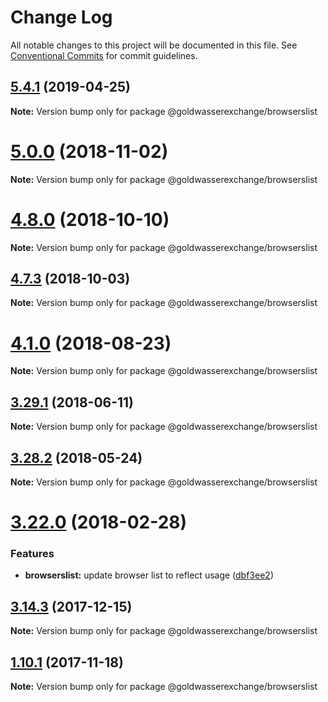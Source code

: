 # Change Log

All notable changes to this project will be documented in this file.
See [Conventional Commits](https://conventionalcommits.org) for commit guidelines.

## [5.4.1](https://github.com/goldwasserexchange/public/compare/v5.4.0...v5.4.1) (2019-04-25)

**Note:** Version bump only for package @goldwasserexchange/browserslist





# [5.0.0](https://github.com/goldwasserexchange/public/compare/v4.12.1...v5.0.0) (2018-11-02)

**Note:** Version bump only for package @goldwasserexchange/browserslist





<a name="4.8.0"></a>
# [4.8.0](https://github.com/goldwasserexchange/public/compare/v4.7.3...v4.8.0) (2018-10-10)

**Note:** Version bump only for package @goldwasserexchange/browserslist





<a name="4.7.3"></a>
## [4.7.3](https://github.com/goldwasserexchange/javascript/tree/master/packages/build-tools/browserslist/compare/v4.7.2...v4.7.3) (2018-10-03)

**Note:** Version bump only for package @goldwasserexchange/browserslist





<a name="4.1.0"></a>
# [4.1.0](https://github.com/goldwasserexchange/javascript/tree/master/packages/build-tools/browserslist/compare/v4.0.2...v4.1.0) (2018-08-23)




**Note:** Version bump only for package @goldwasserexchange/browserslist

<a name="3.29.1"></a>
## [3.29.1](https://github.com/goldwasserexchange/javascript/tree/master/packages/browserslist/compare/v3.29.0...v3.29.1) (2018-06-11)




**Note:** Version bump only for package @goldwasserexchange/browserslist

<a name="3.28.2"></a>
## [3.28.2](https://github.com/goldwasserexchange/javascript/tree/master/packages/browserslist/compare/v3.28.1...v3.28.2) (2018-05-24)




**Note:** Version bump only for package @goldwasserexchange/browserslist

<a name="3.22.0"></a>
# [3.22.0](https://github.com/goldwasserexchange/javascript/tree/master/packages/browserslist/compare/v3.21.13...v3.22.0) (2018-02-28)


### Features

* **browserslist:** update browser list to reflect usage ([dbf3ee2](https://github.com/goldwasserexchange/javascript/tree/master/packages/browserslist/commit/dbf3ee2))




<a name="3.14.3"></a>
## [3.14.3](https://github.com/goldwasserexchange/javascript/tree/master/packages/browserslist/compare/v3.14.2...v3.14.3) (2017-12-15)




**Note:** Version bump only for package @goldwasserexchange/browserslist

<a name="1.10.1"></a>
## [1.10.1](https://github.com/goldwasserexchange/javascript/compare/v1.10.0...v1.10.1) (2017-11-18)




**Note:** Version bump only for package @goldwasserexchange/browserslist
